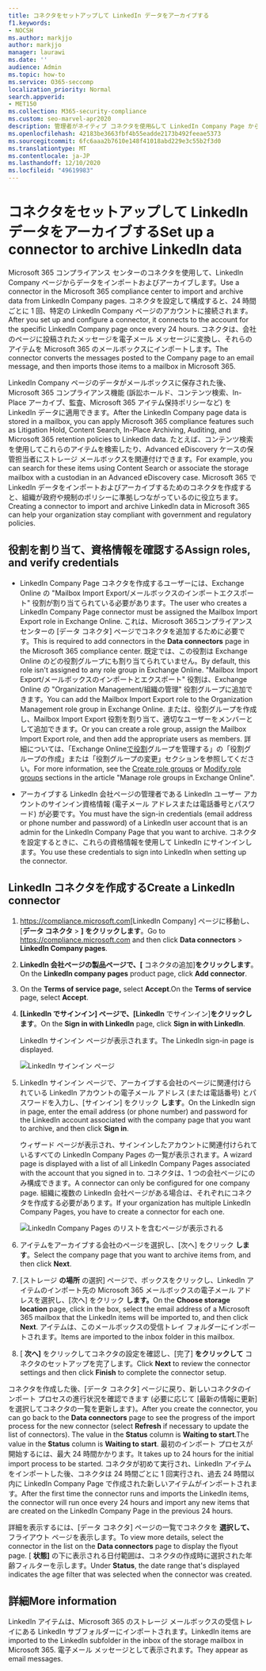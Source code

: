 ```yaml
---
title: コネクタをセットアップして LinkedIn データをアーカイブする
f1.keywords:
- NOCSH
ms.author: markjjo
author: markjjo
manager: laurawi
ms.date: ''
audience: Admin
ms.topic: how-to
ms.service: O365-seccomp
localization_priority: Normal
search.appverid:
- MET150
ms.collection: M365-security-compliance
ms.custom: seo-marvel-apr2020
description: 管理者がネイティブ コネクタを使用&して LinkedIn Company Page から Microsoft 365 にデータをインポートする方法について説明します。
ms.openlocfilehash: 42183be3663fbf4b55eadde2173b492feeae5373
ms.sourcegitcommit: 6fc6aaa2b7610e148f41018abd229e3c55b2f3d0
ms.translationtype: MT
ms.contentlocale: ja-JP
ms.lasthandoff: 12/10/2020
ms.locfileid: "49619983"
---
```

# <a name="set-up-a-connector-to-archive-linkedin-data"></a><span data-ttu-id="e6c14-103">コネクタをセットアップして LinkedIn データをアーカイブする</span><span class="sxs-lookup"><span data-stu-id="e6c14-103">Set up a connector to archive LinkedIn data</span></span>

<span data-ttu-id="e6c14-104">Microsoft 365 コンプライアンス センターのコネクタを使用して、LinkedIn Company ページからデータをインポートおよびアーカイブします。</span><span class="sxs-lookup"><span data-stu-id="e6c14-104">Use a connector in the Microsoft 365 compliance center to import and archive data from LinkedIn Company pages.</span></span> <span data-ttu-id="e6c14-105">コネクタを設定して構成すると、24 時間ごとに 1 回、特定の LinkedIn Company ページのアカウントに接続されます。</span><span class="sxs-lookup"><span data-stu-id="e6c14-105">After you set up and configure a connector, it connects to the account for the specific LinkedIn Company page once every 24 hours.</span></span> <span data-ttu-id="e6c14-106">コネクタは、会社のページに投稿されたメッセージを電子メール メッセージに変換し、それらのアイテムを Microsoft 365 のメールボックスにインポートします。</span><span class="sxs-lookup"><span data-stu-id="e6c14-106">The connector converts the messages posted to the Company page to an email message, and then imports those items to a mailbox in Microsoft 365.</span></span>

<span data-ttu-id="e6c14-107">LinkedIn Company ページのデータがメールボックスに保存された後、Microsoft 365 コンプライアンス機能 (訴訟ホールド、コンテンツ検索、In-Place アーカイブ、監査、Microsoft 365 アイテム保持ポリシーなど) を LinkedIn データに適用できます。</span><span class="sxs-lookup"><span data-stu-id="e6c14-107">After the LinkedIn Company page data is stored in a mailbox, you can apply Microsoft 365 compliance features such as Litigation Hold, Content Search, In-Place Archiving, Auditing, and Microsoft 365 retention policies to LinkedIn data.</span></span> <span data-ttu-id="e6c14-108">たとえば、コンテンツ検索を使用してこれらのアイテムを検索したり、Advanced eDiscovery ケースの保管担当者にストレージ メールボックスを関連付けできます。</span><span class="sxs-lookup"><span data-stu-id="e6c14-108">For example, you can search for these items using Content Search or associate the storage mailbox with a custodian in an Advanced eDiscovery case.</span></span> <span data-ttu-id="e6c14-109">Microsoft 365 で LinkedIn データをインポートおよびアーカイブするためのコネクタを作成すると、組織が政府や規制のポリシーに準拠しつながっているのに役立ちます。</span><span class="sxs-lookup"><span data-stu-id="e6c14-109">Creating a connector to import and archive LinkedIn data in Microsoft 365 can help your organization stay compliant with government and regulatory policies.</span></span>

## <a name="assign-roles-and-verify-credentials"></a><span data-ttu-id="e6c14-110">役割を割り当て、資格情報を確認する</span><span class="sxs-lookup"><span data-stu-id="e6c14-110">Assign roles, and verify credentials</span></span>

- <span data-ttu-id="e6c14-111">LinkedIn Company Page コネクタを作成するユーザーには、Exchange Online の "Mailbox Import Export/メールボックスのインポートエクスポート" 役割が割り当てられている必要があります。</span><span class="sxs-lookup"><span data-stu-id="e6c14-111">The user who creates a LinkedIn Company Page connector must be assigned the Mailbox Import Export role in Exchange Online.</span></span> <span data-ttu-id="e6c14-112">これは、Microsoft 365コンプライアンス センターの [データ コネクタ] ページでコネクタを追加するために必要です。</span><span class="sxs-lookup"><span data-stu-id="e6c14-112">This is required to add connectors in the **Data connectors** page in the Microsoft 365 compliance center.</span></span> <span data-ttu-id="e6c14-113">既定では、この役割は Exchange Online のどの役割グループにも割り当てられていません。</span><span class="sxs-lookup"><span data-stu-id="e6c14-113">By default, this role isn't assigned to any role group in Exchange Online.</span></span> <span data-ttu-id="e6c14-114">"Mailbox Import Export/メールボックスのインポートとエクスポート" 役割は、Exchange Online の "Organization Management/組織の管理" 役割グループに追加できます。</span><span class="sxs-lookup"><span data-stu-id="e6c14-114">You can add the Mailbox Import Export role to the Organization Management role group in Exchange Online.</span></span> <span data-ttu-id="e6c14-115">または、役割グループを作成し、Mailbox Import Export 役割を割り当て、適切なユーザーをメンバーとして追加できます。</span><span class="sxs-lookup"><span data-stu-id="e6c14-115">Or you can create a role group, assign the Mailbox Import Export role, and then add the appropriate users as members.</span></span> <span data-ttu-id="e6c14-116">詳細については、「Exchange Online[で役割](https://docs.microsoft.com/Exchange/permissions-exo/role-groups#create-role-groups)グループ[](https://docs.microsoft.com/Exchange/permissions-exo/role-groups#modify-role-groups)を管理する」の「役割グループの作成」または「役割グループの変更」セクションを参照してください。</span><span class="sxs-lookup"><span data-stu-id="e6c14-116">For more information, see the [Create role groups](https://docs.microsoft.com/Exchange/permissions-exo/role-groups#create-role-groups) or [Modify role groups](https://docs.microsoft.com/Exchange/permissions-exo/role-groups#modify-role-groups) sections in the article "Manage role groups in Exchange Online".</span></span>

- <span data-ttu-id="e6c14-117">アーカイブする LinkedIn 会社ページの管理者である LinkedIn ユーザー アカウントのサインイン資格情報 (電子メール アドレスまたは電話番号とパスワード) が必要です。</span><span class="sxs-lookup"><span data-stu-id="e6c14-117">You must have the sign-in credentials (email address or phone number and password) of a LinkedIn user account that is an admin for the LinkedIn Company Page that you want to archive.</span></span> <span data-ttu-id="e6c14-118">コネクタを設定するときに、これらの資格情報を使用して LinkedIn にサインインします。</span><span class="sxs-lookup"><span data-stu-id="e6c14-118">You use these credentials to sign into LinkedIn when setting up the connector.</span></span>

## <a name="create-a-linkedin-connector"></a><span data-ttu-id="e6c14-119">LinkedIn コネクタを作成する</span><span class="sxs-lookup"><span data-stu-id="e6c14-119">Create a LinkedIn connector</span></span>

1. <span data-ttu-id="e6c14-120"><https://compliance.microsoft.com>[LinkedIn Company] ページに移動し、[**データ コネクタ**  >  **] をクリックします**。</span><span class="sxs-lookup"><span data-stu-id="e6c14-120">Go to <https://compliance.microsoft.com> and then click **Data connectors** > **LinkedIn Company pages**.</span></span>

2. <span data-ttu-id="e6c14-121">**LinkedIn 会社ページの製品ページで、[** コネクタの追加]**をクリックします**。</span><span class="sxs-lookup"><span data-stu-id="e6c14-121">On the **LinkedIn company pages** product page, click **Add connector**.</span></span>

3. <span data-ttu-id="e6c14-122">On the **Terms of service page,** select **Accept**.</span><span class="sxs-lookup"><span data-stu-id="e6c14-122">On the **Terms of service** page, select **Accept**.</span></span>

4. <span data-ttu-id="e6c14-123">**[LinkedIn でサインイン] ページで、[LinkedIn** でサインイン]**をクリックします**。</span><span class="sxs-lookup"><span data-stu-id="e6c14-123">On the **Sign in with LinkedIn** page, click **Sign in with LinkedIn**.</span></span>

   <span data-ttu-id="e6c14-124">LinkedIn サインイン ページが表示されます。</span><span class="sxs-lookup"><span data-stu-id="e6c14-124">The LinkedIn sign-in page is displayed.</span></span>

   ![LinkedIn サインイン ページ](../media/LinkedInSigninPage.png)

5. <span data-ttu-id="e6c14-126">LinkedIn サインイン ページで、アーカイブする会社のページに関連付けられている LinkedIn アカウントの電子メール アドレス (または電話番号) とパスワードを入力し、[サインイン] をクリック **します**。</span><span class="sxs-lookup"><span data-stu-id="e6c14-126">On the LinkedIn sign in page, enter the email address (or phone number) and password for the LinkedIn account associated with the company page that you want to archive, and then click **Sign in**.</span></span>

   <span data-ttu-id="e6c14-127">ウィザード ページが表示され、サインインしたアカウントに関連付けられているすべての LinkedIn Company Pages の一覧が表示されます。</span><span class="sxs-lookup"><span data-stu-id="e6c14-127">A wizard page is displayed with a list of all LinkedIn Company Pages associated with the account that you signed in to.</span></span> <span data-ttu-id="e6c14-128">コネクタは、1 つの会社ページにのみ構成できます。</span><span class="sxs-lookup"><span data-stu-id="e6c14-128">A connector can only be configured for one company page.</span></span> <span data-ttu-id="e6c14-129">組織に複数の LinkedIn 会社ページがある場合は、それぞれにコネクタを作成する必要があります。</span><span class="sxs-lookup"><span data-stu-id="e6c14-129">If your organization has multiple LinkedIn Company Pages, you have to create a connector for each one.</span></span>

   ![LinkedIn Company Pages のリストを含むページが表示される](../media/LinkedInSelectCompanyPage.png)

6. <span data-ttu-id="e6c14-131">アイテムをアーカイブする会社のページを選択し、[次へ] をクリック **します**。</span><span class="sxs-lookup"><span data-stu-id="e6c14-131">Select the company page that you want to archive items from, and then click **Next**.</span></span>

7. <span data-ttu-id="e6c14-132">[ストレージ **の場所** の選択] ページで、ボックスをクリックし、LinkedIn アイテムのインポート先の Microsoft 365 メールボックスの電子メール アドレスを選択し、[次へ] をクリック **します。**</span><span class="sxs-lookup"><span data-stu-id="e6c14-132">On the **Choose storage location** page, click in the box, select the email address of a Microsoft 365 mailbox that the LinkedIn items will be imported to, and then click **Next**.</span></span> <span data-ttu-id="e6c14-133">アイテムは、このメールボックスの受信トレイ フォルダーにインポートされます。</span><span class="sxs-lookup"><span data-stu-id="e6c14-133">Items are imported to the inbox folder in this mailbox.</span></span>

8. <span data-ttu-id="e6c14-134">[ **次へ]** をクリックしてコネクタの設定を確認し、[完了] **をクリックして** コネクタのセットアップを完了します。</span><span class="sxs-lookup"><span data-stu-id="e6c14-134">Click **Next** to review the connector settings and then click **Finish** to complete the connector setup.</span></span>

<span data-ttu-id="e6c14-135">コネクタを作成した後、[データ コネクタ] ページに戻り、新しいコネクタのインポート プロセスの進行状況を確認できます (必要に応じて [最新の情報に更新] を選択してコネクタの一覧を更新します)。</span><span class="sxs-lookup"><span data-stu-id="e6c14-135">After you create the connector, you can go back to the **Data connectors** page to see the progress of the import process for the new connector (select **Refresh** if necessary to update the list of connectors).</span></span> <span data-ttu-id="e6c14-136">The value in the **Status** column is **Waiting to start**.</span><span class="sxs-lookup"><span data-stu-id="e6c14-136">The value in the **Status** column is **Waiting to start**.</span></span> <span data-ttu-id="e6c14-137">最初のインポート プロセスが開始するには、最大 24 時間かかります。</span><span class="sxs-lookup"><span data-stu-id="e6c14-137">It takes up to 24 hours for the initial import process to be started.</span></span> <span data-ttu-id="e6c14-138">コネクタが初めて実行され、LinkedIn アイテムをインポートした後、コネクタは 24 時間ごとに 1 回実行され、過去 24 時間以内に LinkedIn Company Page で作成された新しいアイテムがインポートされます。</span><span class="sxs-lookup"><span data-stu-id="e6c14-138">After the first time the connector runs and imports the LinkedIn items, the connector will run once every 24 hours and import any new items that are created on the LinkedIn Company Page in the previous 24 hours.</span></span>

<span data-ttu-id="e6c14-139">詳細を表示するには、[データ コネクタ] ページの一覧でコネクタを **選択して、** フライアウト ページを表示します。</span><span class="sxs-lookup"><span data-stu-id="e6c14-139">To view more details, select the connector in the list on the **Data connectors** page to display the flyout page.</span></span> <span data-ttu-id="e6c14-140">[ **状態]** の下に表示される日付範囲は、コネクタの作成時に選択された年齢フィルターを示します。</span><span class="sxs-lookup"><span data-stu-id="e6c14-140">Under **Status**, the date range that's displayed indicates the age filter that was selected when the connector was created.</span></span>

## <a name="more-information"></a><span data-ttu-id="e6c14-141">詳細</span><span class="sxs-lookup"><span data-stu-id="e6c14-141">More information</span></span>

<span data-ttu-id="e6c14-142">LinkedIn アイテムは、Microsoft 365 のストレージ メールボックスの受信トレイにある LinkedIn サブフォルダーにインポートされます。</span><span class="sxs-lookup"><span data-stu-id="e6c14-142">LinkedIn items are imported to the LinkedIn subfolder in the inbox of the storage mailbox in Microsoft 365.</span></span> <span data-ttu-id="e6c14-143">電子メール メッセージとして表示されます。</span><span class="sxs-lookup"><span data-stu-id="e6c14-143">They appear as email messages.</span></span>

